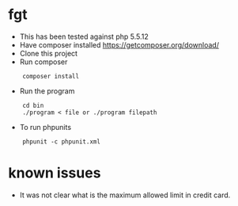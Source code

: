 # fgt

- This has been tested against php 5.5.12
- Have composer installed https://getcomposer.org/download/
- Clone this project
- Run composer
```
    composer install
```
- Run the program
``` 
    cd bin 
    ./program < file or ./program filepath 
```
- To run phpunits
```
    phpunit -c phpunit.xml
```

# known issues

- It was not clear what is the maximum allowed limit in credit card.
